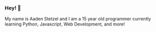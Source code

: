 ### Hey! 👋
My name is Aaden Stetzel and I am a 15 year old programmer currently learning Python, Javascript, Web Development, and more!
